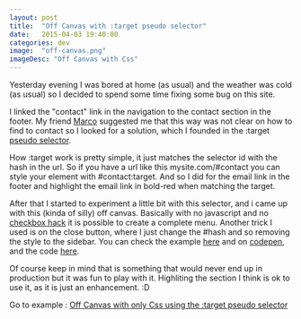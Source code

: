 ```yaml
---
layout: post
title:  "Off Canvas with :target pseudo selector"
date:   2015-04-03 19:40:00
categories: dev
image:  "off-canvas.png"
imageDesc: "Off Canvas with Css"
---
```

Yesterday evening I was bored at home (as usual) and the weather was cold (as usual) so I decided to spend some time fixing some bug on this site.

I linked the "contact" link in the navigation to the contact section in the footer. My friend [Marco](https://twitter.com/twittgrinder) suggested me that this way was not clear on how to find to contact so I looked for a solution, which I founded in the :target [pseudo selector](http://www.w3.org/wiki/CSS/Selectors/pseudo-classes/:target).

How :target work is pretty simple, it just matches the selector id with the hash in the url. So if you have a url like this mysite.com/#contact you can style your element with #contact:target. And so I did for the email link in the footer and highlight the email link in bold-red when matching the target.

After that I started to experiment a little bit with this selector, and i came up with this (kinda of silly) off canvas.
Basically with no javascript and no [checkbox hack](https://css-tricks.com/the-checkbox-hack/) it is possible to create a complete menu. Another trick I used is on the close button, where I just change the #hash and so removing the style to the sidebar. You can check the example [here](/off-canvas/) and on [codepen](http://codepen.io/lastwebdesigner/pen/JoVVOp), and the code [here](https://bitbucket.org/afullone/off-canvas-with-css).

Of course keep in mind that is something that would never end up in production but it was fun to play with it. Highliting the section I think is ok to use it, as it is just an enhancement. :D

Go to example : [Off Canvas with only Css using the :target pseudo selector](/off-canvas/)
